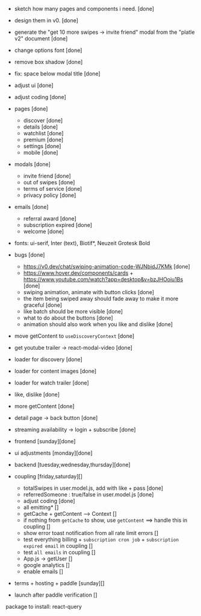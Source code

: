 - sketch how many pages and components i need. [done]
- design them in v0. [done]
- generate the "get 10 more swipes -> invite friend" modal from the "platle v2" document [done]
- change options font [done]
- remove box shadow [done]
- fix: space below modal title [done]

- adjust ui [done]
- adjust coding [done]

- pages [done]

  - discover [done]
  - details [done]
  - watchlist [done]
  - premium [done]
  - settings [done]
  - mobile [done]

- modals [done]

  - invite friend [done]
  - out of swipes [done]
  - terms of service [done]
  - privacy policy [done]

- emails [done]

  - referral award [done]
  - subscription expired [done]
  - welcome [done]

- fonts: ui-serif, Inter (text), Biotif\*, Neuzeit Grotesk Bold

- bugs [done]

  - https://v0.dev/chat/swiping-animation-code-WJNbidJ7KMk [done]
  - https://www.hover.dev/components/cards + https://www.youtube.com/watch?app=desktop&v=bzJHOoiu1Bs [done]
  - swiping animation, animate with button clicks [done]
  - the item being swiped away should fade away to make it more graceful [done]
  - like batch should be more visible [done]
  - what to do about the buttons [done]
  - animation should also work when you like and dislike [done]

- move getContent to `useDiscoveryContext` [done]

- get youtube trailer -> react-modal-video [done]
- loader for discovery [done]
- loader for content images [done]
- loader for watch trailer [done]
- like, dislike [done]
- more getContent [done]
- detail page -> back button [done]
- streaming availability -> login + subscribe [done]

- frontend [sunday][done]
- ui adjustments [monday][done]
- backend [tuesday,wednesday,thursday][done]
- coupling [friday,saturday][]
  - totalSwipes in user.model.js, add with like + pass [done]
  - referredSomeone : true/false in user.model.js [done]
  - adjust coding [done]
  - all emitting\* []
  - getCache + getContent --> Context []
  - if nothing from `getCache` to show, use `getContent` ==> handle this in coupling []
  - show error toast notification from all rate limit errors []
  - test everything billing + `subscription cron job` + `subscription expired email` in coupling []
  - test `all emails` in coupling []
  - App.js -> getUser []
  - google analytics []
  - enable emails []
- terms + hosting + paddle [sunday][]
- launch after paddle verification []

package to install: react-query
